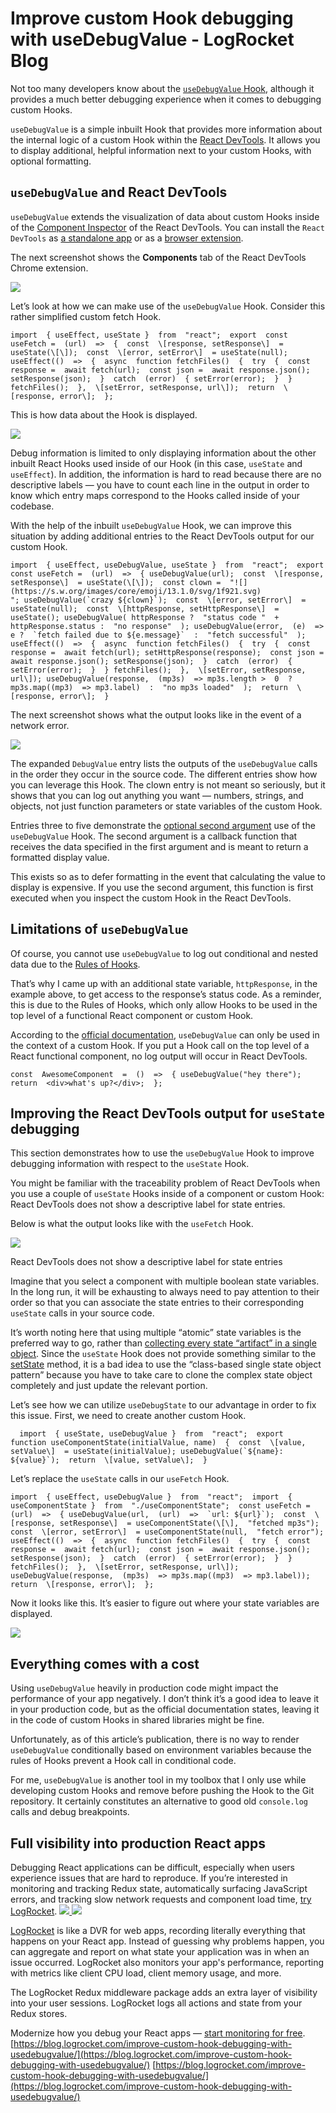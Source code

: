 # Improve custom Hook debugging with useDebugValue - LogRocket Blog
Not too many developers know about the [`useDebugValue` Hook](https://reactjs.org/docs/hooks-reference.html#usedebugvalue), although it provides a much better debugging experience when it comes to debugging custom Hooks.

`useDebugValue` is a simple inbuilt Hook that provides more information about the internal logic of a custom Hook within the [React DevTools](https://blog.logrocket.com/debug-react-applications-with-the-new-react-devtools/). It allows you to display additional, helpful information next to your custom Hooks, with optional formatting.

## `useDebugValue` and React DevTools

`useDebugValue` extends the visualization of data about custom Hooks inside of the [Component Inspector](https://github.com/facebook/react/tree/main/packages/react-devtools#inspecting-component-instances) of the React DevTools. You can install the `React  DevTools` as [a standalone app](https://www.npmjs.com/package/react-devtools) or as a [browser extension](https://chrome.google.com/webstore/detail/react-developer-tools/fmkadmapgofadopljbjfkapdkoienihi).

The next screenshot shows the **Components** tab of the React DevTools Chrome extension.

![](https://blog.logrocket.com/wp-content/uploads/2021/10/components-tab-react-devtools-chrome-extension.png)

Let’s look at how we can make use of the `useDebugValue` Hook. Consider this rather simplified custom fetch Hook.

    import  { useEffect, useState }  from  "react";  export  const useFetch =  (url)  =>  {  const  \[response, setResponse\]  = useState(\[\]);  const  \[error, setError\]  = useState(null); useEffect(()  =>  {  async  function fetchFiles()  {  try  {  const response =  await fetch(url);  const json =  await response.json(); setResponse(json);  }  catch  (error)  { setError(error);  }  } fetchFiles();  },  \[setError, setResponse, url\]);  return  \[response, error\];  };

This is how data about the Hook is displayed.

![](https://blog.logrocket.com/wp-content/uploads/2021/10/debug-information-output.png)

Debug information is limited to only displaying information about the other inbuilt React Hooks used inside of our Hook (in this case, `useState` and `useEffect`). In addition, the information is hard to read because there are no descriptive labels — you have to count each line in the output in order to know which entry maps correspond to the Hooks called inside of your codebase.

With the help of the inbuilt `useDebugValue` Hook, we can improve this situation by adding additional entries to the React DevTools output for our custom Hook.

    import  { useEffect, useDebugValue, useState }  from  "react";  export  const useFetch =  (url)  =>  { useDebugValue(url);  const  \[response, setResponse\]  = useState(\[\]);  const clown =  "![](https://s.w.org/images/core/emoji/13.1.0/svg/1f921.svg)
    "; useDebugValue(`crazy ${clown}`);  const  \[error, setError\]  = useState(null);  const  \[httpResponse, setHttpResponse\]  = useState(); useDebugValue( httpResponse ?  "status code "  + httpResponse.status :  "no response"  ); useDebugValue(error,  (e)  => e ?  `fetch failed due to ${e.message}`  :  "fetch successful"  ); useEffect(()  =>  {  async  function fetchFiles()  {  try  {  const response =  await fetch(url); setHttpResponse(response);  const json =  await response.json(); setResponse(json);  }  catch  (error)  { setError(error);  }  } fetchFiles();  },  \[setError, setResponse, url\]); useDebugValue(response,  (mp3s)  => mp3s.length >  0  ? mp3s.map((mp3)  => mp3.label)  :  "no mp3s loaded"  );  return  \[response, error\];  }

The next screenshot shows what the output looks like in the event of a network error.

![](https://blog.logrocket.com/wp-content/uploads/2021/10/debug-output-fetch-error-case.png)

The expanded `DebugValue` entry lists the outputs of the `useDebugValue` calls in the order they occur in the source code. The different entries show how you can leverage this Hook. The clown entry is not meant so seriously, but it shows that you can log out anything you want — numbers, strings, and objects, not just function parameters or state variables of the custom Hook.

Entries three to five demonstrate the [optional second argument](https://reactjs.org/docs/hooks-reference.html#defer-formatting-debug-values) use of the `useDebugValue` Hook. The second argument is a callback function that receives the data specified in the first argument and is meant to return a formatted display value.

This exists so as to defer formatting in the event that calculating the value to display is expensive. If you use the second argument, this function is first executed when you inspect the custom Hook in the React DevTools.

## Limitations of `useDebugValue`

Of course, you cannot use `useDebugValue` to log out conditional and nested data due to the [Rules of Hooks](https://reactjs.org/docs/hooks-rules.html).

That’s why I came up with an additional state variable, `httpResponse`, in the example above, to get access to the response’s status code. As a reminder, this is due to the Rules of Hooks, which only allow Hooks to be used in the top level of a functional React component or custom Hook.

According to the [official documentation](https://reactjs.org/docs/hooks-reference.html#defer-formatting-debug-values), `useDebugValue` can only be used in the context of a custom Hook. If you put a Hook call on the top level of a React functional component, no log output will occur in React DevTools.

    const  AwesomeComponent  =  ()  =>  { useDebugValue("hey there");    return  <div>what's up?</div>;  };

## Improving the React DevTools output for `useState` debugging

This section demonstrates how to use the `useDebugValue` Hook to improve debugging information with respect to the `useState` Hook.

You might be familiar with the traceability problem of React DevTools when you use a couple of `useState` Hooks inside of a component or custom Hook: React DevTools does not show a descriptive label for state entries.

Below is what the output looks like with the `useFetch` Hook.

![](https://blog.logrocket.com/wp-content/uploads/2021/10/debug-output-with-usefetch-hook.png)

React DevTools does not show a descriptive label for state entries

Imagine that you select a component with multiple boolean state variables. In the long run, it will be exhausting to always need to pay attention to their order so that you can associate the state entries to their corresponding `useState` calls in your source code.

It’s worth noting here that using multiple “atomic” state variables is the preferred way to go, rather than [collecting every state “artifact” in a single object](https://doppelmutzi.github.io/useState-vs-useRef/#differences-from-class-based-components). Since the `useState` Hook does not provide something similar to the [setState](https://reactjs.org/docs/react-component.html#setstate) method, it is a bad idea to use the “class-based single state object pattern” because you have to take care to clone the complex state object completely and just update the relevant portion.

Let’s see how we can utilize `useDebugState` to our advantage in order to fix this issue. First, we need to create another custom Hook.

      import  { useState, useDebugValue }  from  "react";  export  function useComponentState(initialValue, name)  {  const  \[value, setValue\]  = useState(initialValue); useDebugValue(`${name}: ${value}`);  return  \[value, setValue\];  }

Let’s replace the `useState` calls in our `useFetch` Hook.

    import  { useEffect, useDebugValue }  from  "react";  import  { useComponentState }  from  "./useComponentState";  const useFetch =  (url)  =>  { useDebugValue(url,  (url)  =>  `url: ${url}`);  const  \[response, setResponse\]  = useComponentState(\[\],  "fetched mp3s");  const  \[error, setError\]  = useComponentState(null,  "fetch error"); useEffect(()  =>  {  async  function fetchFiles()  {  try  {  const response =  await fetch(url);  const json =  await response.json(); setResponse(json);  }  catch  (error)  { setError(error);  }  } fetchFiles();  },  \[setError, setResponse, url\]); useDebugValue(response,  (mp3s)  => mp3s.map((mp3)  => mp3.label));  return  \[response, error\];  };

Now it looks like this. It’s easier to figure out where your state variables are displayed.

![](https://blog.logrocket.com/wp-content/uploads/2021/10/react-devtools-render-labels-state-values.png)

## Everything comes with a cost

Using `useDebugValue` heavily in production code might impact the performance of your app negatively. I don’t think it’s a good idea to leave it in your production code, but as the official documentation states, leaving it in the code of custom Hooks in shared libraries might be fine.

Unfortunately, as of this article’s publication, there is no way to render `useDebugValue` conditionally based on environment variables because the rules of Hooks prevent a Hook call in conditional code.

For me, `useDebugValue` is another tool in my toolbox that I only use while developing custom Hooks and remove before pushing the Hook to the Git repository. It certainly constitutes an alternative to good old `console.log` calls and debug breakpoints.

## Full visibility into production React apps

Debugging React applications can be difficult, especially when users experience issues that are hard to reproduce. If you’re interested in monitoring and tracking Redux state, automatically surfacing JavaScript errors, and tracking slow network requests and component load time, [try LogRocket](https://www2.logrocket.com/react-performance-monitoring). [![](https://files.readme.io/27c94e7-Image_2017-06-05_at_9.46.04_PM.png)
](https://www2.logrocket.com/react-performance-monitoring)[![](https://blog.logrocket.com/wp-content/uploads/2017/03/1d0cd-1s_rmyo6nbrasp-xtvbaxfg.png)
](https://www2.logrocket.com/react-performance-monitoring)

[LogRocket](https://www2.logrocket.com/react-performance-monitoring) is like a DVR for web apps, recording literally everything that happens on your React app. Instead of guessing why problems happen, you can aggregate and report on what state your application was in when an issue occurred. LogRocket also monitors your app's performance, reporting with metrics like client CPU load, client memory usage, and more.

The LogRocket Redux middleware package adds an extra layer of visibility into your user sessions. LogRocket logs all actions and state from your Redux stores.

Modernize how you debug your React apps — [start monitoring for free](https://www2.logrocket.com/react-performance-monitoring). 
 [https://blog.logrocket.com/improve-custom-hook-debugging-with-usedebugvalue/](https://blog.logrocket.com/improve-custom-hook-debugging-with-usedebugvalue/) 
 [https://blog.logrocket.com/improve-custom-hook-debugging-with-usedebugvalue/](https://blog.logrocket.com/improve-custom-hook-debugging-with-usedebugvalue/)
